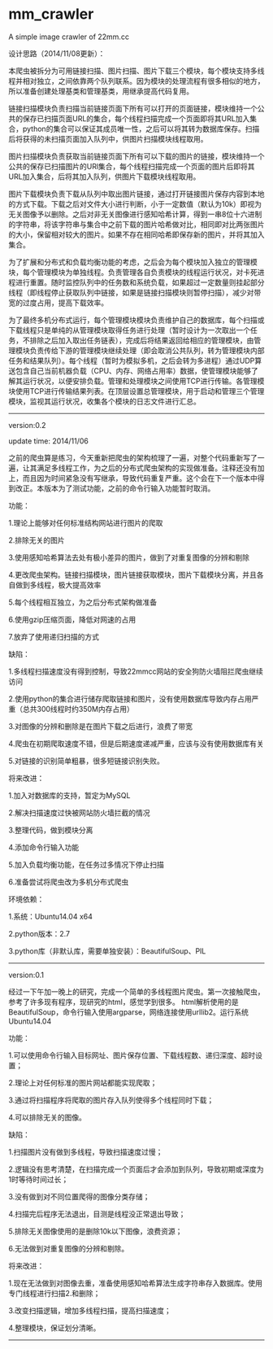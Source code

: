 mm_crawler
==========

A simple image crawler of 22mm.cc

设计思路（2014/11/08更新）：

本爬虫被拆分为可用链接扫描、图片扫描、图片下载三个模块，每个模块支持多线程并相对独立，之间依靠两个队列联系。因为模块的处理流程有很多相似的地方，所以准备创建处理基类和管理基类，用继承提高代码复用。

链接扫描模块负责扫描当前链接页面下所有可以打开的页面链接，模块维持一个公共的保存已扫描页面URL的集合，每个线程扫描完成一个页面即将其URL加入集合，python的集合可以保证其成员唯一性，之后可以将其转为数据库保存。扫描后将获得的未扫描页面加入队列中，供图片扫描模块线程取用。

图片扫描模块负责获取当前链接页面下所有可以下载的图片的链接，模块维持一个公共的保存已扫描图片的URl集合，每个线程扫描完成一个页面的图片后即将其URL加入集合，后将其加入队列，供图片下载模块线程取用。

图片下载模块负责下载从队列中取出图片链接，通过打开链接图片保存内容到本地的方式下载。下载之后对文件大小进行判断，小于一定数值（默认为10k）即视为无关图像予以删除。之后对非无关图像进行感知哈希计算，得到一串8位十六进制的字符串，将该字符串与集合中之前下载的图片哈希做对比，相同即对比两张图片的大小，保留相对较大的图片。如果不存在相同哈希即保存新的图片，并将其加入集合。

为了扩展和分布式和负载均衡功能的考虑，之后会为每个模块加入独立的管理模块，每个管理模块为单独线程。负责管理各自负责模块的线程运行状况，对卡死进程进行重置。随时监控队列中的任务数和系统负载，如果超过一定数量则挂起部分线程（即线程停止获取队列中链接，如果是链接扫描模块则暂停扫描），减少对带宽的过度占用，提高下载效率。

为了最终多机分布式运行，每个管理模块模块负责维护自己的数据库，每个扫描或下载线程只是单纯的从管理模块取得任务进行处理（暂时设计为一次取出一个任务，不排除之后加入取出任务链表），完成后将结果返回给相应的管理模块，由管理模块负责传给下游的管理模块继续处理（即会取消公共队列，转为管理模块内部任务和结果队列）。每个线程（暂时为模拟多机，之后会转为多进程）通过UDP算送包含自己当前机器负载（CPU、内存、网络占用率）数据，使管理模块能够了解其运行状况，以便安排负载。管理和处理模块之间使用TCP进行传输。各管理模块使用TCP进行传输结果列表。在顶层设置总管理模块，用于启动和管理三个管理模块，监视其运行状况，收集各个模块的日志文件进行汇总。



-------------------------------------------------------------------------------------------------------------------
version:0.2

update time: 2014/11/06

  之前的爬虫算是练习，今天重新把爬虫的架构梳理了一遍，对整个代码重新写了一遍，让其满足多线程工作，为之后的分布式爬虫架构的实现做准备。注释还没有加上，而且因为时间紧急没有写继承，导致代码重复严重。这个会在下一个版本中得到改正。本版本为了测试功能，之前的命令行输入功能暂时取消。


功能：

1.理论上能够对任何标准结构网站进行图片的爬取

2.排除无关的图片

3.使用感知哈希算法去处有极小差异的图片，做到了对重复图像的分辨和剔除

4.更改爬虫架构。链接扫描模块，图片链接获取模块，图片下载模块分离，并且各自做到多线程，极大提高效率

5.每个线程相互独立，为之后分布式架构做准备

6.使用gzip压缩页面，降低对网速的占用

7.放弃了使用递归扫描的方式

缺陷：

1.多线程扫描速度没有得到控制，导致22mmcc网站的安全狗防火墙阻拦爬虫继续访问

2.使用python的集合进行储存爬取链接和图片，没有使用数据库导致内存占用严重（总共300线程时约350M内存占用）

3.对图像的分辨和删除是在图片下载之后进行，浪费了带宽

4.爬虫在初期爬取速度不错，但是后期速度递减严重，应该与没有使用数据库有关

5.对链接的识别简单粗暴，很多短链接识别失败。


将来改进：

1.加入对数据库的支持，暂定为MySQL

2.解决扫描速度过快被网站防火墙拦截的情况

3.整理代码，做到模块分离

4.添加命令行输入功能

5.加入负载均衡功能，在任务过多情况下停止扫描

6.准备尝试将爬虫改为多机分布式爬虫


环境依赖：

1.系统：Ubuntu14.04 x64

2.python版本：2.7

3.python库（非默认库，需要单独安装）：BeautifulSoup、PIL 

-------------------------------------------------------------------------------------------------------------------
version:0.1  

  经过一下午加一晚上的研究，完成一个简单的多线程图片爬虫。第一次接触爬虫，参考了许多现有程序，现研究的html，感觉学到很多。
html解析使用的是BeautifulSoup，命令行输入使用argparse，网络连接使用urllib2。运行系统Ubuntu14.04

功能：

1.可以使用命令行输入目标网址、图片保存位置、下载线程数、递归深度、超时设置；

2.理论上对任何标准的图片网站都能实现爬取；

3.通过将扫描程序将爬取的图片存入队列使得多个线程同时下载；

4.可以排除无关的图像。


缺陷：

1.扫描图片没有做到多线程，导致扫描速度过慢；

2.逻辑没有思考清楚，在扫描完成一个页面后才会添加到队列，导致初期或深度为1时等待时间过长；

3.没有做到对不同位置爬得的图像分类存储；

4.扫描完后程序无法退出，目测是线程没正常退出导致；

5.排除无关图像使用的是删除10k以下图像，浪费资源；

6.无法做到对重复图像的分辨和剔除。


将来改进：

1.现在无法做到对图像去重，准备使用感知哈希算法生成字符串存入数据库。使用专门线程进行扫描2.和删除；

3.改变扫描逻辑，增加多线程扫描，提高扫描速度；

4.整理模块，保证划分清晰。

-------------------------------------------------------------------------------------------------------------------
